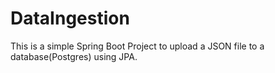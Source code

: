 # DataIngestion

This is a simple Spring Boot Project to upload a JSON file to a database(Postgres) using JPA.
